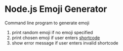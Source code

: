 # Node.js Emoji Generator

Command line program to generate emoji

1. print random emoji if no emoji specified
2. print chosen emoji if user enters [shortcode](https://www.webfx.com/tools/emoji-cheat-sheet/)
3. show error message if user enters invalid shortcode
